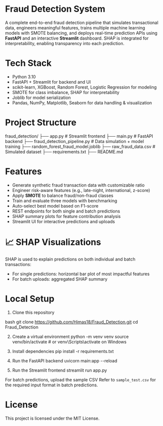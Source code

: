 # Fraud Detection System 

A complete end-to-end fraud detection pipeline that simulates transactional data, engineers meaningful features, trains multiple machine learning models with SMOTE balancing, and deploys real-time prediction APIs using **FastAPI** and an interactive **Streamlit** dashboard. SHAP is integrated for interpretability, enabling transparency into each prediction.

# Tech Stack
- Python 3.10
- FastAPI + Streamlit for backend and UI
- scikit-learn, XGBoost, Random Forest, Logistic Regression for modeling
- SMOTE for class imbalance, SHAP for interpretability
- Joblib for model serialization
- Pandas, NumPy, Matplotlib, Seaborn for data handling & visualization

# Project Structure
fraud_detection/ 
├── app.py                        # Streamlit frontend 
├── main.py                       # FastAPI backend 
├── fraud_detection_pipeline.py   # Data simulation + model training 
├── random_forest_fraud_model.joblib 
├── raw_fraud_data.csv            # Simulated dataset 
├── requirements.txt 
├── README.md

#  Features

- Generate synthetic fraud transaction data with customizable ratio
- Engineer risk-aware features (e.g., late-night, international, z-score)
- Apply **SMOTE** to balance fraud/non-fraud classes
- Train and evaluate three models with benchmarking
- Auto-select best model based on F1-score
- REST endpoints for both single and batch predictions
- SHAP summary plots for feature contribution analysis
- Streamlit UI for interactive predictions and uploads


# 📈 SHAP Visualizations

SHAP is used to explain predictions on both individual and batch transactions:

- For single predictions: horizontal bar plot of most impactful features
- For batch uploads: aggregated SHAP summary


# Local Setup

1. Clone this repository

bash
git clone https://github.com/Himas18/Fraud_Detection.git
cd Fraud_Detection

2. Create a virtual environment
python -m venv venv
source venv/bin/activate  # or venv\Scripts\activate on Windows

3. Install dependencies
pip install -r requirements.txt

4. Run the FastAPI backend
uvicorn main:app --reload

5. Run the Streamlit frontend
streamlit run app.py

For batch predictions, upload the sample CSV
Refer to `sample_test.csv` for the required input format in batch predictions.

# License
This project is licensed under the MIT License.



